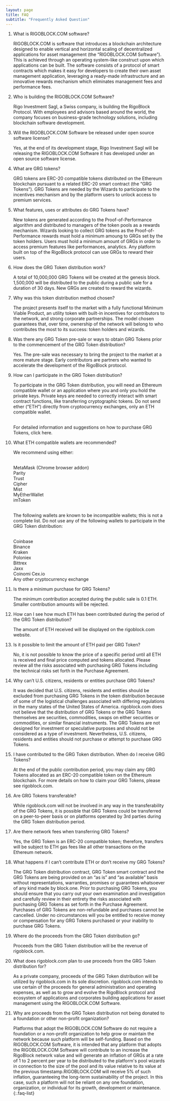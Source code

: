 ```yaml
---
layout: page
title: FAQ
subtitle: "Frequently Asked Question"
---
```


01. <span>What is RIGOBLOCK.COM software?</span>
    >
    RIGOBLOCK.COM is software that introduces a blockchain architecture designed to enable vertical and horizontal scaling of decentralized applications for asset management (the “RIGOBLOCK.COM Software”). This is achieved through an operating system-like construct upon which applications can be built. The software consists of a protocol of smart contracts which makes it easy for developers to create their own asset management application, leveraging a ready-made infrastructure and an innovative rewards mechanism which eliminates management fees and performance fees.

02. <span>Who is building the RIGOBLOCK.COM Software?</span>
    >
    Rigo Investment Sagl, a Swiss company, is building the RigoBlock Protocol. With employees and advisors based around the world, the company focuses on business-grade technology solutions, including blockchain software development.

03. <span>Will the RIGOBLOCK.COM Software be released under open source software license?</span>
    >
    Yes, at the end of its development stage, Rigo Investment Sagl will be releasing the RIGOBLOCK.COM Software it has developed under an open source software license.

04. <span>What are GRG tokens?</span>
    >
    GRG tokens are ERC-20 compatible tokens distributed on the Ethereum blockchain pursuant to a related ERC-20 smart contract (the “GRG Tokens”). GRG Tokens are needed by the Wizards to participate to the incentives mechanism and by the platform users to unlock access to premium services.

05. <span>What features, uses or attributes do GRG Tokens have?</span>
    >
    New tokens are generated according to the Proof-of-Performance algorithm and distributed to managers of the token pools as a rewards mechanism. Wizards looking to collect GRG tokens as the Proof-of-Performance rewards must hold a minimum amoung to GRGs set by the token holders. Users must hold a minimum amount of GRGs in order to access premium features like performances, analytics. Any platform built on top of the RigoBlock protocol can use GRGs to reward their users.

06. <span>How does the GRG Token distribution work?</span>
    >
    A total of 10,000,000 GRG Tokens will be created at the genesis block. 1,500,000 will be distributed to the public during a public sale for a duration of 30 days. New GRGs are created to reward the wizards.

07. <span>Why was this token distribution method chosen?</span>
    >
    The project presents itself to the market with a fully functional Minimum Viable Product, an utility token with built-in incentives for contributors to the network, and strong corporate partnerships. The model chosen guarantees that, over time, ownership of the network will belong to who contributes the most to its success: token holders and wizards.

08. <span>Was there any GRG Token pre-sale or ways to obtain GRG Tokens prior to the commencement of the GRG Token distribution?</span>
    >
    Yes. The pre-sale was necessary to bring the project to the market at a more mature stage. Early contributors are partners who wanted to accelerate the development of the RigoBlock protocol.

09. <span>How can I participate in the GRG Token distribution?</span>
    >
    To participate in the GRG Token distribution, you will need an Ethereum compatible wallet or an application where you and only you hold the private keys. Private keys are needed to correctly interact with smart contract functions, like transferring cryptographic tokens. Do not send ether (“ETH”) directly from cryptocurrency exchanges, only an ETH compatible wallet.
    >  
    &nbsp;  
    For detailed information and suggestions on how to purchase GRG Tokens, click here.

10. <span>What ETH compatible wallets are recommended?</span>
    >
    We recommend using either:
    >
    &nbsp;  
    MetaMask (Chrome browser addon)  
    Parity  
    Trust  
    Cipher  
    Mist  
    MyEtherWallet  
    imToken  
    >
    &nbsp;  
    The following wallets are known to be incompatible wallets; this is not a complete list. Do not use any of the following wallets to participate in the GRG Token distribution:
    >
    &nbsp;  
    Coinbase  
    Binance  
    Kraken  
    Poloniex  
    Bittrex  
    Jaxx  
    Coinomi
    Cex.io   
    Any other cryptocurrency exchange

11. <span>Is there a minimum purchase for GRG Tokens?</span>
    >
    The minimum contribution accepted during the public sale is 0.1 ETH. Smaller contribution amounts will be rejected.

12. <span>How can I see how much ETH has been contributed during the period of the GRG Token distribution?</span>
    >
    The amount of ETH received will be displayed on the rigoblock.com website.

13. <span>Is it possible to limit the amount of ETH paid per GRG Token?</span>
    >
    No, it is not possible to know the price of a specific period until all ETH is received and final price computed and tokens allocated. Please review all the risks associated with purchasing GRG Tokens including the technical risks set forth in the Purchase Agreement.

14. <span>Why can’t U.S. citizens, residents or entities purchase GRG Tokens?</span>
    >
    It was decided that U.S. citizens, residents and entities should be excluded from purchasing GRG Tokens in the token distribution because of some of the logistical challenges associated with differing regulations in the many states of the United States of America. rigoblock.com does not believe that the distribution of GRG Tokens or the GRG Tokens themselves are securities, commodities, swaps on either securities or commodities, or similar financial instruments. The GRG Tokens are not designed for investment or speculative purposes and should not be considered as a type of investment. Nevertheless, U.S. citizens, residents and entities should not purchase or attempt to purchase GRG Tokens.

15. <span>I have contributed to the GRG Token distribution. When do I receive GRG Tokens?</span>
    >
    At the end of the public contribution period, you may claim any GRG Tokens allocated as an ERC-20 compatible token on the Ethereum blockchain. For more details on how to claim your GRG Tokens, please see rigoblock.com.

16. <span>Are GRG Tokens transferable?</span>
    >
    While rigoblock.com will not be involved in any way in the transferability of the GRG Tokens, it is possible that GRG Tokens could be transferred on a peer-to-peer basis or on platforms operated by 3rd parties during the GRG Token distribution period.

17. <span>Are there network fees when transferring GRG Tokens?</span>
    >
    Yes, the GRG Token is an ERC-20 compatible token; therefore, transfers will be subject to ETH gas fees like all other transactions on the Ethereum network.

18. <span>What happens if I can’t contribute ETH or don’t receive my GRG Tokens?</span>
    >
    The GRG Token distribution contract, GRG Token smart contract and the GRG Tokens are being provided on an “as is” and “as available” basis without representations, warranties, promises or guarantees whatsoever of any kind made by block.one. Prior to purchasing GRG Tokens, you should ensure that you carry out your own examination and investigation and carefully review in their entirety the risks associated with purchasing GRG Tokens as set forth in the Purchase Agreement. Purchases of GRG Tokens are non-refundable and purchases cannot be cancelled. Under no circumstances will you be entitled to receive money or compensation for any GRG Tokens purchased or your inability to purchase GRG Tokens.

19. <span>Where do the proceeds from the GRG Token distribution go?</span>
    >
    Proceeds from the GRG Token distribution will be the revenue of rigoblock.com.

20. <span>What does rigoblock.com plan to use proceeds from the GRG Token distribution for?</span>
    >
    As a private company, proceeds of the GRG Token distribution will be utilized by rigoblock.com in its sole discretion. rigoblock.com intends to use certain of the proceeds for general administration and operating expenses, as well as to grow and evolve the RigoBlock protocol and ecosystem of applications and corporates building applications for asset management using the RIGOBLOCK.COM Software.

21. <span>Why are proceeds from the GRG Token distribution not being donated to a foundation or other non-profit organization?</span>
    >
    Platforms that adopt the RIGOBLOCK.COM Software do not require a foundation or a non-profit organization to help grow or maintain the network because such platform will be self-funding. Based on the RIGOBLOCK.COM Software, it is intended that any platform that adopts the RIGOBLOCK.COM Software will contribute to an increase the RigoBlock network value and will generate an inflation of GRGs at a rate of 1 to 2 percent per year to be distributed to the platform's pool wizards in connection to the size of the pool and its value relative to its value at the previous timestamp.RIGOBLOCK.COM will receive 5% of such inflation, guaranteeing the long-term sustainability of the project. In this case, such a platform will not be reliant on any one foundation, organization, or individual for its growth, development or maintenance.
{:.faq-list}

